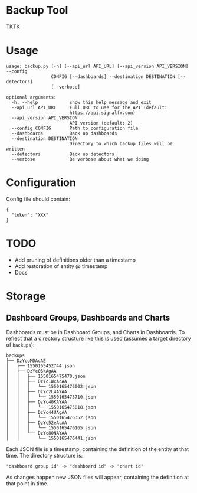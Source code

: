 # Backup Tool

TKTK

# Usage

```
usage: backup.py [-h] [--api_url API_URL] [--api_version API_VERSION] --config
                 CONFIG [--dashboards] --destination DESTINATION [--detectors]
                 [--verbose]

optional arguments:
  -h, --help            show this help message and exit
  --api_url API_URL     Full URL to use for the API (default:
                        https://api.signalfx.com)
  --api_version API_VERSION
                        API version (default: 2)
  --config CONFIG       Path to configuration file
  --dashboards          Back up dashboards
  --destination DESTINATION
                        Directory to which backup files will be written
  --detectors           Back up detectors
  --verbose             Be verbose about what we doing
```

# Configuration

Config file should contain:
```
{
  "token": "XXX"
}
```

# TODO

* Add pruning of definitions older than a timestamp
* Add restoration of entity @ timestamp
* Docs

# Storage

## Dashboard Groups, Dashboards and Charts

Dashboards must be in Dashboard Groups, and Charts in Dashboards. To reflect that a directory structure like this is used (assumes a target directory of `backups`):

```
backups                   
├── DzYcoMDAcAE
│   ├── 1550165452744.json
│   ├── DzYc06kAgAA
│   │   ├── 1550165475470.json
│   │   ├── DzYc1WxAcAA
│   │   │   └── 1550165476002.json
│   │   ├── DzYc2L4AYAA
│   │   │   └── 1550165475710.json
│   │   ├── DzYc40KAYAA
│   │   │   └── 1550165475818.json
│   │   ├── DzYc44UAgAA
│   │   │   └── 1550165476352.json
│   │   ├── DzYc52eAcAA
│   │   │   └── 1550165476165.json
│   │   └── DzYc80NAYAA
│   │       └── 1550165476441.json
```

Each JSON file is a timestamp, containing the definition of the entity at that time. The directory structure is:
```
"dashboard group id" -> "dashboard id" -> "chart id"
```

As changes happen new JSON files will appear, containing the definition at that point in time.
